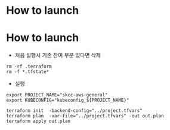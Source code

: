 # How to launch

# How to launch
- 처음 실행시 기존 잔여 부분 있다면 삭제
```
rm -rf .terraform
rm -f *.tfstate*
```

- 실행
```
export PROJECT_NAME="skcc-aws-general"
export KUBECONFIG="kubeconfig_${PROJECT_NAME}"

terraform init  -backend-config="../project.tfvars"
terraform plan  -var-file="../project.tfvars" -out out.plan
terraform apply out.plan
```
